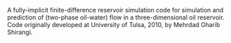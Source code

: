 A fully-implicit finite-difference reservoir simulation code for simulation and prediction of (two-phase oil-water) flow in a three-dimensional oil reservoir. 
Code originally developed at University of Tulsa, 2010, by Mehrdad Gharib Shirangi. 
